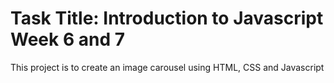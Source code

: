 # Task Title: Introduction to Javascript Week 6 and 7

This project is to create an image carousel using HTML, CSS and Javascript
